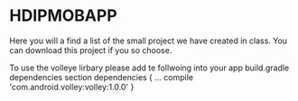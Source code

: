 # HDIPMOBAPP
Here you will a find a list of the small project we have created in class.
You can download this project if you so choose.

To use the volleye lirbary please add te follwoing into your app build.gradle dependencies section
dependencies {
    ...
    compile 'com.android.volley:volley:1.0.0'
}
